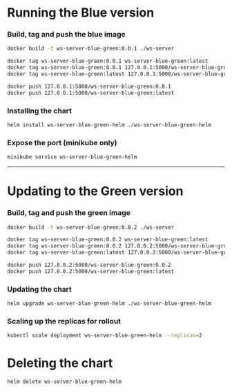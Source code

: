 # Running the Blue version

### Build, tag and push the blue image

```bash
docker build -t ws-server-blue-green:0.0.1 ./ws-server

docker tag ws-server-blue-green:0.0.1 ws-server-blue-green:latest
docker tag ws-server-blue-green:0.0.1 127.0.0.1:5000/ws-server-blue-green:0.0.1
docker tag ws-server-blue-green:latest 127.0.0.1:5000/ws-server-blue-green:latest

docker push 127.0.0.1:5000/ws-server-blue-green:0.0.1
docker push 127.0.0.1:5000/ws-server-blue-green:latest
```

### Installing the chart

```bash
helm install ws-server-blue-green-helm ./ws-server-blue-green-helm
```

### Expose the port (minikube only)

```bash
minikube service ws-server-blue-green-helm
```

---

# Updating to the Green version

### Build, tag and push the green image

```bash
docker build -t ws-server-blue-green:0.0.2 ./ws-server

docker tag ws-server-blue-green:0.0.2 ws-server-blue-green:latest
docker tag ws-server-blue-green:0.0.2 127.0.0.2:5000/ws-server-blue-green:0.0.2
docker tag ws-server-blue-green:latest 127.0.0.2:5000/ws-server-blue-green:latest

docker push 127.0.0.2:5000/ws-server-blue-green:0.0.2
docker push 127.0.0.2:5000/ws-server-blue-green:latest
```

### Updating the chart

```bash
helm upgrade ws-server-blue-green-helm ./ws-server-blue-green-helm
```

### Scaling up the replicas for rollout

```bash
kubectl scale deployment ws-server-blue-green-helm --replicas=2
```

# Deleting the chart

```bash
helm delete ws-server-blue-green-helm
```